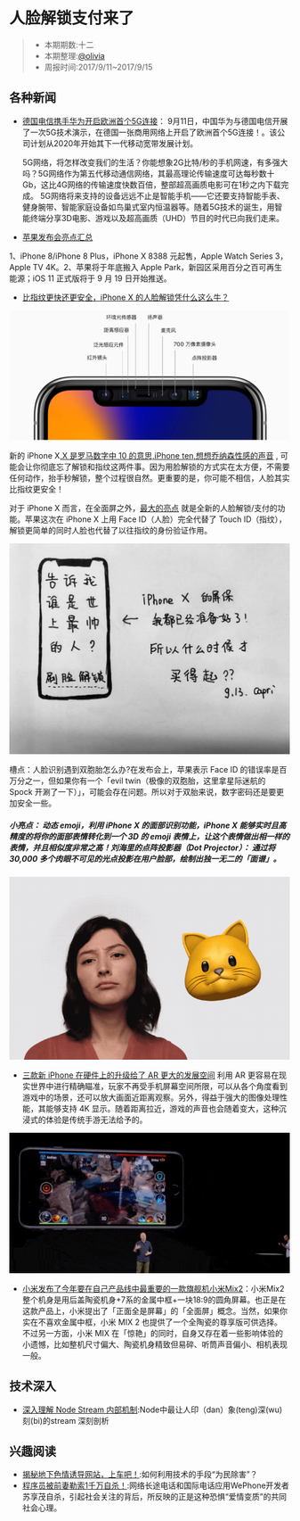 # 人脸解锁支付来了


> - 本期期数:十二
> - 本期整理:[@olivia](https://github.com/olivianate)
> - 周报时间:2017/9/11~2017/9/15


## 各种新闻
- [德国电信携手华为开启欧洲首个5G连接](http://finance.sina.com.cn/stock/usstock/c/2017-09-11/doc-ifykusey7982147.shtml)：
 9月11日，中国华为与德国电信开展了一次5G技术演示，在德国一张商用网络上开启了欧洲首个5G连接！。该公司计划从2020年开始其下一代移动宽带发展计划。
 
  5G网络，将怎样改变我们的生活？你能想象2G比特/秒的手机网速，有多强大吗？5G网络作为第五代移动通信网络，其最高理论传输速度可达每秒数十Gb，这比4G网络的传输速度快数百倍，整部超高画质电影可在1秒之内下载完成。 5G网络将来支持的设备远远不止是智能手机——它还要支持智能手表、健身腕带、智能家庭设备如鸟巢式室内恒温器等。随着5G技术的诞生，用智能终端分享3D电影、游戏以及超高画质（UHD）节目的时代已向我们走来。
 
- [苹果发布会亮点汇总](http://www.geekpark.net/news/222207)

1、iPhone 8/iPhone 8 Plus，iPhone X 8388 元起售，Apple Watch Series 3，Apple TV 4K。2、苹果将于年底搬入 Apple Park，新园区采用百分之百可再生能源；iOS 11 正式版将于 9 月 19 日开始推送。

- [比指纹更快还更安全，iPhone X 的人脸解锁凭什么这么牛？](http://www.geekpark.net/news/222209)

![](https://raw.githubusercontent.com/EHDFE/ehdfe-weekly/master/assets/012-01.jpg)

新的 iPhone X[,X 是罗马数字中 10 的意思,iPhone ten,想想乔纳森性感的声音](http://www.geekpark.net/news/222209) , 可能会让你彻底忘了解锁和指纹这两件事。因为用脸解锁的方式实在太方便，不需要任何动作，抬手秒解锁，整个过程很自然。更重要的是，你可能不相信，人脸其实比指纹更安全！

对于 iPhone X 而言，在全面屏之外，[最大的亮点](https://github.com/EHDFE/ehdfe-weekly/blob/master/assets/020-06.jpg) 就是全新的人脸解锁/支付的功能。苹果这次在 iPhone X 上用 Face ID（人脸）完全代替了 Touch ID（指纹），解锁更简单的同时人脸也代替了以往指纹的身份验证作用。

![](https://raw.githubusercontent.com/EHDFE/ehdfe-weekly/master/assets/020-07.jpg)

槽点：人脸识别遇到双胞胎怎么办?在发布会上，苹果表示 Face ID 的错误率是百万分之一，但如果你有一个「evil twin（极像的双胞胎，这里拿星际迷航的 Spock 开涮了一下）」，可能会存在问题。所以对于双胎来说，数字密码还是要更加安全一些。

##### 小亮点： 动态 emoji，利用 iPhone X 的面部识别功能，iPhone X 能够实时且高精度的将你的面部表情转化到一个 3D 的 emoji 表情上，让这个表情做出相一样的表情，并且相似度非常之高！刘海里的点阵投影器（Dot Projector）： 通过将 30,000 多个肉眼不可见的光点投影在用户脸部，绘制出独一无二的「面谱」。

![](https://raw.githubusercontent.com/EHDFE/ehdfe-weekly/master/assets/020-001.gif)

- [三款新 iPhone 在硬件上的升级给了 AR 更大的发展空间](http://www.geekpark.net/news/222210)
利用 AR 更容易在现实世界中进行精确瞄准，玩家不再受手机屏幕空间所限，可以从各个角度看到游戏中的场景，还可以放大画面近距离观察。另外，得益于强大的图像处理性能，其能够支持 4K 显示。随着距离拉近，游戏的声音也会随着变大，这种沉浸式的体验是传统手游无法给予的。

![](https://raw.githubusercontent.com/EHDFE/ehdfe-weekly/master/assets/020-08.gif)

- [小米发布了今年要在自己产品线中最重要的一款旗舰机小米Mix2](http://www.geekpark.net/news/222166)：小米Mix2整个机身是用后盖陶瓷机身+7系的金属中框+一块18:9的圆角屏幕。也正是在这款产品上，小米提出了「正面全是屏幕」的「全面屏」概念。当然，如果你实在不喜欢金属中框，小米 MIX 2 也提供了一个全陶瓷的尊享版可供选择。不过另一方面，小米 MIX 在「惊艳」的同时，自身又存在着一些影响体验的小遗憾，比如整机尺寸偏大、陶瓷机身精致但易碎、听筒声音偏小、相机表现一般。


## 技术深入
- [深入理解 Node Stream 内部机制](http://mp.weixin.qq.com/s?__biz=MzAxMjA5ODQwMQ==&mid=2455058824&idx=1&sn=ee11da0c41f5fa2e19e84c798d9fa6b1&chksm=8c169786bb611e908972b10dd115f4f101302a0217746f7bd8e8a8f221311e336267dba39ac8&mpshare=1&scene=23&srcid=0913I0WgGJYNgPGb7NV1r6FX#rd):Node中最让人印（dan）象(teng)深(wu)刻(bi)的stream 深刻剖析

## 兴趣阅读

- [揭秘地下色情诱导网站，上车吧！](https://zhuanlan.zhihu.com/p/29184710):如何利用技术的手段“为民除害”？
- [程序员被前妻勒索1千万自杀！](http://news.ifeng.com/a/20170912/51961394_0.shtml):网络长途电话和国际电话应用WePhone开发者苏享茂自杀，引起社会关注的背后，所反映的正是这种恐惧“爱情变质”的共同社会心理。




